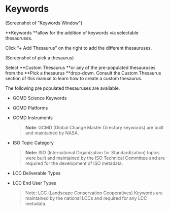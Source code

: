 # Keywords

\(Screenshot of "Keywords Window"\)

**Keywords **allow for the addition of keywords via selectable thesauruses.

Click “+ Add Thesaurus” on the right to add the different thesauruses.

\(Screenshot of pick a thesaurus\)

Select **Custom Thesaurus **or any of the pre-populated thesauruses from the **Pick a thesaurus **drop-down. Consult the Custom Thesaurus section of this manual to learn how to create a custom thesaurus.

The following pre populated thesauruses are available.

* GCMD Science Keywords
* GCMD Platforms
* GCMD Instruments
  > **Note**: GCMD \(Global Change Master Directory keywords\) are built and maintained by NASA.

* ISO Topic Category
  > **Note:** ISO \(International Organization for Standardization\) topics were built and maintained by the ISO Technical Committee and are required for the development of ISO metadata.

* LCC Deliverable Types
* LCC End User Types
  > Note: LCC \(Landscape Conservation Cooperatives\) Keywords are maintained by the national LCCs and required for any LCC metadata.



